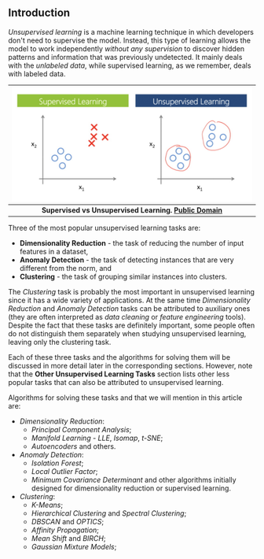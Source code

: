 ## Introduction

*Unsupervised learning* is a machine learning technique in which developers don't need to supervise the model. Instead, this type of learning allows the model to work independently *without any supervision* to discover hidden patterns and information that was previously undetected. It mainly deals with the *unlabeled data*, while supervised learning, as we remember, deals with labeled data.

| ![supervised_vs_unsupervised.jpg](../img/supervised_vs_unsupervised.jpg) |
|:--:|
| <b>Supervised vs Unsupervised Learning. [Public Domain](https://commons.wikimedia.org/wiki/File:Machin_learning.png)</b>|

Three of the most popular unsupervised learning tasks are:
- **Dimensionality Reduction** - the task of reducing the number of input features in a dataset,
- **Anomaly Detection** - the task of detecting instances that are very different from the norm, and
- **Clustering** - the task of grouping similar instances into clusters.

The *Clustering* task is probably the most important in unsupervised learning since it has a wide variety of applications. At the same time *Dimensionality Reduction* and *Anomaly Detection* tasks can be attributed to auxiliary ones (they are often interpreted as *data cleaning* or *feature engineering* tools). Despite the fact that these tasks are definitely important, some people often do not distinguish them separately when studying unsupervised learning, leaving only the clustering task.

Each of these three tasks and the algorithms for solving them will be discussed in more detail later in the corresponding sections. However, note that the **Other Unsupervised Learning Tasks** section lists other less popular tasks that can also be attributed to unsupervised learning.

Algorithms for solving these tasks and that we will mention in this article are:
- *Dimensionality Reduction*:
  - *Principal Component Analysis*;
  - *Manifold Learning* - *LLE*, *Isomap*, *t-SNE*;
  - *Autoencoders* and others.
- *Anomaly Detection*:
  - *Isolation Forest*;
  - *Local Outlier Factor*;
  - *Minimum Covariance Determinant* and other algorithms initially designed for dimensionality reduction or supervised learning.
- *Clustering*:
  - *K-Means*;
  - *Hierarchical Clustering* and *Spectral Clustering*;
  - *DBSCAN* and *OPTICS*;
  - *Affinity Propagation*;
  - *Mean Shift* and *BIRCH*;
  - *Gaussian Mixture Models*;
